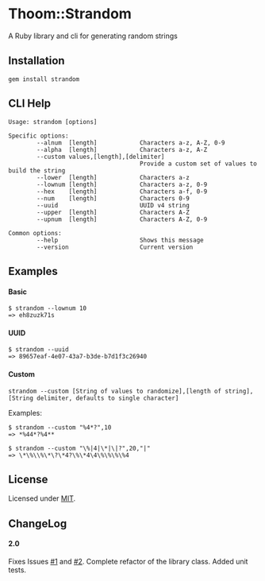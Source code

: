 Thoom::Strandom
===============
A Ruby library and cli for generating random strings

Installation
------------

    gem install strandom

CLI Help 
--------

    Usage: strandom [options]

    Specific options:
	        --alnum  [length]            Characters a-z, A-Z, 0-9
	        --alpha  [length]            Characters a-z, A-Z
	        --custom values,[length],[delimiter]
	                                     Provide a custom set of values to build the string
	        --lower  [length]            Characters a-z
	        --lownum [length]            Characters a-z, 0-9
	        --hex    [length]            Characters a-f, 0-9
	        --num    [length]            Characters 0-9
	        --uuid                       UUID v4 string
	        --upper  [length]            Characters A-Z
	        --upnum  [length]            Characters A-Z, 0-9
	
    Common options:
	        --help                       Shows this message
	        --version                    Current version

Examples
--------

#### Basic

    $ strandom --lownum 10
    => eh8zuzk71s 

#### UUID

    $ strandom --uuid
    => 89657eaf-4e07-43a7-b3de-b7d1f3c26940

#### Custom

    strandom --custom [String of values to randomize],[length of string],[String delimiter, defaults to single character]

Examples:

    $ strandom --custom "%4*?",10 
    => *%44*?%4**
	
    $ strandom --custom "\%|4|\*|\|?",20,"|"
    => \*\%\\%\*\?\*4?\%\*4\4\%\%\%\%4
		
License
-------

Licensed under [MIT](https://github.com/thoom/strandom/blob/master/LICENSE).

ChangeLog
---------

#### 2.0
Fixes Issues [#1](https://github.com/thoom/strandom/issues/1) and [#2](https://github.com/thoom/strandom/issues/2).
Complete refactor of the library class.
Added unit tests.



